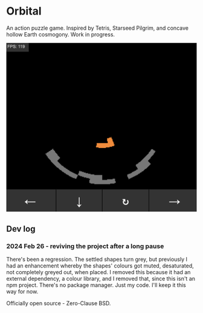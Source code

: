 # Orbital

An action puzzle game. Inspired by Tetris, Starseed Pilgrim, and concave hollow Earth cosmogony. Work in progress.

![screenshot](https://raw.githubusercontent.com/sackeyjason/orbital/master/screenshot.png)

## Dev log

### 2024 Feb 26 - reviving the project after a long pause

There's been a regression. The settled shapes turn grey, but previously I had an enhancement whereby the shapes' colours got muted, desaturated, not completely greyed out, when placed. I removed this because it had an external dependency, a colour library, and I removed that, since this isn't an npm project. There's no package manager. Just my code. I'll keep it this way for now.

Officially open source - Zero-Clause BSD.
